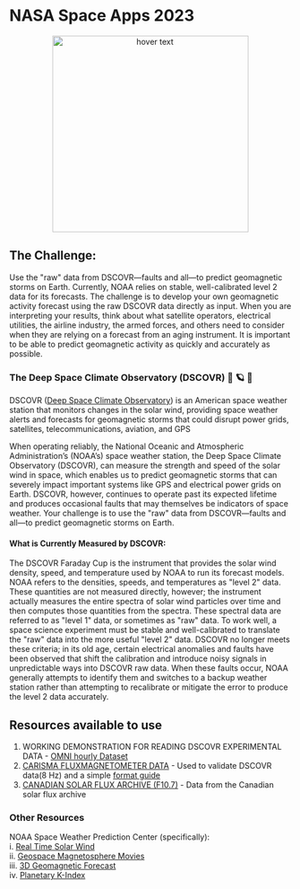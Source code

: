 # NASA Space Apps 2023 

<p align="center">
  <img src="https://github.com/jpmonteagudo28/NASA_SA23/blob/main/Space_Apps_Logo_White.png" width="350" title="hover text">
</p>


## The Challenge:  
Use the "raw" data from DSCOVR—faults and all—to predict geomagnetic storms on Earth. Currently, NOAA relies on stable, well-calibrated level 2 data for its forecasts. The challenge is to develop your own geomagnetic activity forecast using the raw DSCOVR data directly as input. When you are interpreting your results, think about what satellite operators, electrical utilities, the airline industry, the armed forces, and others need to consider when they are relying on a forecast from an aging instrument. It is important to be able to predict geomagnetic activity as quickly and accurately as possible.


### The Deep Space Climate Observatory (DSCOVR) 👾 🪐 🚀

DSCOVR ([Deep Space Climate Observatory](https://solarsystem.nasa.gov/missions/DSCOVR/in-depth/))  is an American space weather station that monitors changes in the solar wind, providing space weather alerts and forecasts for geomagnetic storms that could disrupt power grids, satellites, telecommunications, aviation, and GPS

When operating reliably, the National Oceanic and Atmospheric Administration’s (NOAA’s) space weather station, the Deep Space Climate Observatory (DSCOVR), can measure the strength and speed of the solar wind in space, which enables us to predict geomagnetic storms that can severely impact important systems like GPS and electrical power grids on Earth. DSCOVR, however, continues to operate past its expected lifetime and produces occasional faults that may themselves be indicators of space weather. Your challenge is to use the "raw" data from DSCOVR—faults and all—to predict geomagnetic storms on Earth.

#### What is Currently Measured by DSCOVR:

The DSCOVR Faraday Cup is the instrument that provides the solar wind density, speed, and temperature used by NOAA to run its forecast models. NOAA refers to the densities, speeds, and temperatures as "level 2" data. These quantities are not measured directly, however; the instrument actually measures the entire spectra of solar wind particles over time and then computes those quantities from the spectra. These spectral data are referred to as "level 1" data, or sometimes as "raw" data. 
To work well, a space science experiment must be stable and well-calibrated to translate the "raw" data into the more useful "level 2" data. DSCOVR no longer meets these criteria; in its old age, certain electrical anomalies and faults have been observed that shift the calibration and introduce noisy signals in unpredictable ways into DSCOVR raw data. When these faults occur, NOAA generally attempts to identify them and switches to a backup weather station rather than attempting to recalibrate or mitigate the error to produce the level 2 data accurately.  

## Resources available to use
 1. WORKING DEMONSTRATION FOR READING DSCOVR EXPERIMENTAL DATA - [OMNI hourly Dataset](https://hpde.io/NASA/NumericalData/OMNI/PT1)
 2. [CARISMA FLUXMAGNETOMETER DATA](http://data.carisma.ca/FGM/) - Used to validate DSCOVR data(8 Hz) and a simple [format guide](https://www.carisma.ca/carisma-data/fgm-data-format)
 3. [CANADIAN SOLAR FLUX ARCHIVE (F10.7)](https://www.spaceweather.gc.ca/forecast-prevision/solar-solaire/solarflux/sx-5-en.php) - Data from the Canadian solar flux archive   

### Other Resources
NOAA Space Weather Prediction Center (specifically):  
     i. [Real Time Solar Wind](https://www.swpc.noaa.gov/products/real-time-solar-wind)  
     ii. [Geospace Magnetosphere Movies](https://www.swpc.noaa.gov/products/geospace-magnetosphere-movies)  
     iii. [3D Geomagnetic Forecast](https://www.swpc.noaa.gov/products/3-day-geomagnetic-forecast)  
     iv. [Planetary K-Index](https://www.swpc.noaa.gov/products/planetary-k-index)  
